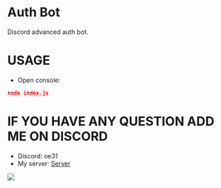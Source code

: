 # Auth Bot
Discord advanced auth bot.

# USAGE
- Open console:
```json 
node index.js
```

# IF YOU HAVE ANY QUESTION ADD ME ON DISCORD
- Discord: oe31
- My server: [Server](https://discord.gg/bnqd6zezr2)

![](https://hits.sh/github.com/Yan-Jobs/advanced-auth-bot.svg)
